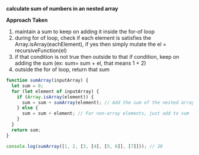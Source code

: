 **calculate sum of numbers in an nested array**

**Approach Taken**

1. maintain a sum to keep on adding it inside the for-of loop
2. during for of loop, check if each element is satisfies the Array.isArray(eachElement), if yes then simply mutate the el = recursiveFunction(el)
3. if that condition is not true then outside to that if condition, keep on adding the sum (ex: sum= sum + el, that means 1 + 2)
4. outside the for of loop, return that sum

```js
function sumArray(inputArray) {
  let sum = 0;
  for (let element of inputArray) {
    if (Array.isArray(element)) {
      sum = sum + sumArray(element); // Add the sum of the nested array
    } else {
      sum = sum + element; // For non-array elements, just add to sum
    }
  }
  return sum;
}

console.log(sumArray([1, 2, [3, [4], [5, 6]], [7]])); // 28
```
